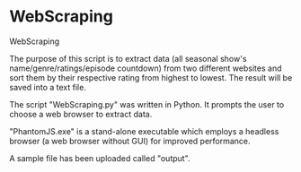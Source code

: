 # WebScraping
WebScraping

The purpose of this script is to extract data (all seasonal show's name/genre/ratings/episode countdown) from two different 
websites and sort them by their respective rating from highest to lowest. The result will be saved into a text file. 


The script "WebScraping.py" was written in Python. It prompts the user to choose a web browser to extract data.

"PhantomJS.exe" is a stand-alone executable which employs a headless browser (a web browser without GUI) for improved performance.

A sample file has been uploaded called "output".
